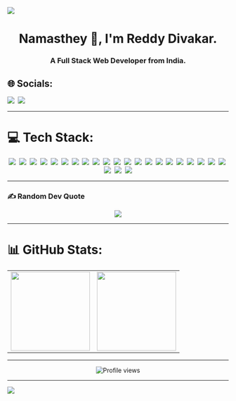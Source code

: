 ![](https://capsule-render.vercel.app/api?type=waving&height=130&width=auto&color=gradient)

<h1 align="center">Namasthey 🙏, I'm Reddy Divakar.</h1>
<h3 align="center">A Full Stack Web Developer from India.</h3>


## 🌐 Socials:
<p>
  <a href="https://linkedin.com/in/reddy-divakar-56ba20259"><img src="https://img.shields.io/badge/LinkedIn-%230077B5.svg?logo=linkedin&logoColor=white" /></a>&nbsp;
  <a href="mailto:reddydivakar4832@gmail.com"><img src="https://img.shields.io/badge/Email-D14836?logo=gmail&logoColor=white" /></a>
</p>

---

# 💻 Tech Stack:
<p align="center">
  <img src="https://img.shields.io/badge/html5-%23E34F26.svg?style=for-the-badge&logo=html5&logoColor=white"/>&nbsp;
  <img src="https://img.shields.io/badge/java-%23ED8B00.svg?style=for-the-badge&logo=openjdk&logoColor=white"/>&nbsp;
  <img src="https://img.shields.io/badge/javascript-%23323330.svg?style=for-the-badge&logo=javascript&logoColor=%23F7DF1E"/>&nbsp;
  <img src="https://img.shields.io/badge/css3-%231572B6.svg?style=for-the-badge&logo=css3&logoColor=white"/>&nbsp;
  <img src="https://img.shields.io/badge/c-%2300599C.svg?style=for-the-badge&logo=c&logoColor=white"/>&nbsp;
  <img src="https://img.shields.io/badge/c++-%2300599C.svg?style=for-the-badge&logo=c%2B%2B&logoColor=white"/>&nbsp;
  <img src="https://img.shields.io/badge/tailwindcss-%2338B2AC.svg?style=for-the-badge&logo=tailwind-css&logoColor=white"/>&nbsp;
  <img src="https://img.shields.io/badge/python-3670A0?style=for-the-badge&logo=python&logoColor=ffdd54"/>&nbsp;
  <img src="https://img.shields.io/badge/angular-%23DD0031.svg?style=for-the-badge&logo=angular&logoColor=white"/>&nbsp;
  <img src="https://img.shields.io/badge/ejs-%23B4CA65.svg?style=for-the-badge&logo=ejs&logoColor=black"/>&nbsp;
  <img src="https://img.shields.io/badge/node.js-6DA55F?style=for-the-badge&logo=node.js&logoColor=white"/>&nbsp;
  <img src="https://img.shields.io/badge/NODEMON-%23323330.svg?style=for-the-badge&logo=nodemon&logoColor=%BBDEAD"/>&nbsp;
  <img src="https://img.shields.io/badge/NPM-%23CB3837.svg?style=for-the-badge&logo=npm&logoColor=white"/>&nbsp;
  <img src="https://img.shields.io/badge/react-%2320232a.svg?style=for-the-badge&logo=react&logoColor=%2361DAFB"/>&nbsp;
  <img src="https://img.shields.io/badge/MongoDB-%234ea94b.svg?style=for-the-badge&logo=mongodb&logoColor=white"/>&nbsp;
  <img src="https://img.shields.io/badge/mysql-4479A1.svg?style=for-the-badge&logo=mysql&logoColor=white"/>&nbsp;
  <img src="https://img.shields.io/badge/postgres-%23316192.svg?style=for-the-badge&logo=postgresql&logoColor=white"/>&nbsp;
  <img src="https://img.shields.io/badge/pandas-%23150458.svg?style=for-the-badge&logo=pandas&logoColor=white"/>&nbsp;
  <img src="https://img.shields.io/badge/numpy-%23013243.svg?style=for-the-badge&logo=numpy&logoColor=white"/>&nbsp;
  <img src="https://img.shields.io/badge/plotly-%233F4F75.svg?style=for-the-badge&logo=plotly&logoColor=white"/>&nbsp;
  <img src="https://img.shields.io/badge/git-%23F05033.svg?style=for-the-badge&logo=git&logoColor=white"/>&nbsp;
  <img src="https://img.shields.io/badge/github-%23121011.svg?style=for-the-badge&logo=github&logoColor=white"/>&nbsp;
  <img src="https://img.shields.io/badge/cisco-%23049fd9.svg?style=for-the-badge&logo=cisco&logoColor=black"/>&nbsp;
  <img src="https://img.shields.io/badge/postman-FF6C37?style=for-the-badge&logo=postman&logoColor=white"/>
</p>

---

### ✍️ Random Dev Quote
<p align="center">
  <img src="https://quotes-github-readme.vercel.app/api?type=horizontal&theme=radical" />
</p>

---

# 📊 GitHub Stats:
<table align="center">
  <tr>
    <td align="center">
      <img src="https://github-readme-stats.vercel.app/api?username=Divakar0704&theme=radical&hide_border=false&include_all_commits=true&count_private=true&hide_title=true" height="180px"/>
    </td>
    <td align="center">
      <img src="https://github-readme-stats.vercel.app/api/top-langs/?username=Divakar0704&theme=radical&hide_border=false&layout=compact&hide_title=true" height="180px"/>
    </td>
  </tr>
</table>

---

<p align="center">
  <img src="https://komarev.com/ghpvc/?username=divakar0704&label=Profile%20views&color=DC5EFF&style=flat" alt="Profile views" />
</p>

---

![](https://capsule-render.vercel.app/api?type=waving&color=gradient&height=120&section=footer)
